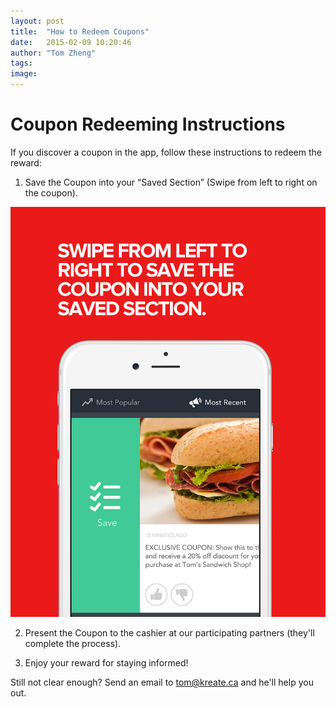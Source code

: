 ```yaml
---
layout: post
title:  "How to Redeem Coupons"
date:   2015-02-09 10:20:46
author: "Tom Zheng"
tags:
image:
---
```


# Coupon Redeeming Instructions

If you discover a coupon in the app, follow these instructions to redeem the reward:

1. Save the Coupon into your “Saved Section” (Swipe from left to right on the coupon).

![Swipe to the right to save.](/assets/article_images/2015-02-09-how-to-redeem-coupons/coupons.jpg)

2. Present the Coupon to the cashier at our participating partners (they'll complete the process).

3. Enjoy your reward for staying informed!

Still not clear enough? Send an email to [tom@kreate.ca](mailto:tom@kreate.ca) and he'll help you out. 
